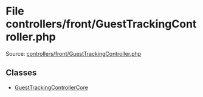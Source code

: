 File controllers/front/GuestTrackingController.php
=========
Source: [controllers/front/GuestTrackingController.php](https://github.com/PrestaShop/PrestaShop/blob/1.6.1.1/controllers/front/GuestTrackingController.php)


Classes
-------

* [GuestTrackingControllerCore](class.GuestTrackingControllerCore.md)

